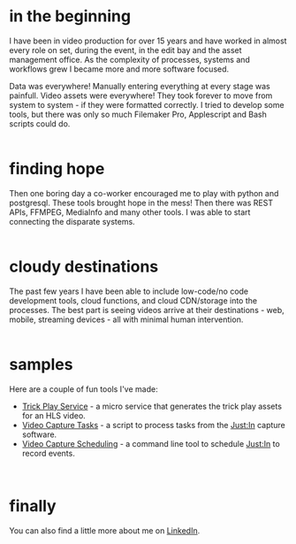# in the beginning
I have been in video production for over 15 years and have worked in almost every role on set, during the event, in the edit bay and the asset management office. As the complexity of processes, systems and workflows grew I became more and more software focused.

Data was everywhere! Manually entering everything at every stage was painfull. Video assets were everywhere! They took forever to move from system to system - if they were formatted correctly. I tried to develop some tools, but there was only so much Filemaker Pro, Applescript and Bash scripts could do.<br><br>

# finding hope
Then one boring day a co-worker encouraged me to play with python and postgresql. These tools brought hope in the mess! Then there was REST APIs, FFMPEG, MediaInfo and many other tools. I was able to start connecting the disparate systems.<br><br>

# cloudy destinations
The past few years I have been able to include low-code/no code development tools, cloud functions, and cloud CDN/storage into the processes. The best part is seeing videos arrive at their destinations - web, mobile, streaming devices - all with minimal human intervention.<br><br>

# samples
Here are a couple of fun tools I've made:
- [Trick Play Service](https://github.com/robertharmless/trickplay-service) - a micro service that generates the trick play assets for an HLS video.
- [Video Capture Tasks](https://github.com/robertharmless/video-capture-tasks) - a script to process tasks from the [Just:In](https://www.toolsonair.com/products/ingest/justin/) capture software.
- [Video Capture Scheduling](https://github.com/robertharmless/video-capture-scheduling) - a command line tool to schedule [Just:In](https://www.toolsonair.com/products/ingest/justin/) to record events.

<br>

# finally
You can also find a little more about me on [LinkedIn](https://www.linkedin.com/in/robertharmless/).
